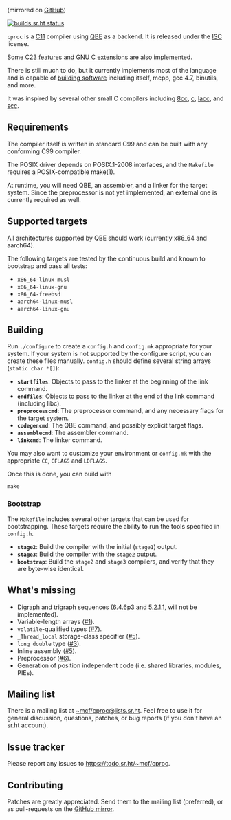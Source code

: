 (mirrored on [GitHub][GitHub mirror])

[![builds.sr.ht status](https://builds.sr.ht/~mcf/cproc.svg)](https://builds.sr.ht/~mcf/cproc)

`cproc` is a [C11] compiler using [QBE] as a backend. It is released
under the [ISC] license.

Some [C23 features] and [GNU C extensions] are also implemented.

There is still much to do, but it currently implements most of the
language and is capable of [building software] including itself, mcpp,
gcc 4.7, binutils, and more.

It was inspired by several other small C compilers including [8cc],
[c], [lacc], and [scc].

## Requirements

The compiler itself is written in standard C99 and can be built with
any conforming C99 compiler.

The POSIX driver depends on POSIX.1-2008 interfaces, and the `Makefile`
requires a POSIX-compatible make(1).

At runtime, you will need QBE, an assembler, and a linker for the
target system. Since the preprocessor is not yet implemented, an
external one is currently required as well.

## Supported targets

All architectures supported by QBE should work (currently x86\_64 and
aarch64).

The following targets are tested by the continuous build and known to
bootstrap and pass all tests:

- `x86_64-linux-musl`
- `x86_64-linux-gnu`
- `x86_64-freebsd`
- `aarch64-linux-musl`
- `aarch64-linux-gnu`

## Building

Run `./configure` to create a `config.h` and `config.mk` appropriate for
your system. If your system is not supported by the configure script,
you can create these files manually. `config.h` should define several
string arrays (`static char *[]`):

- **`startfiles`**: Objects to pass to the linker at the beginning of
  the link command.
- **`endfiles`**: Objects to pass to the linker at the end of the link
  command (including libc).
- **`preprocesscmd`**: The preprocessor command, and any necessary flags
  for the target system.
- **`codegencmd`**: The QBE command, and possibly explicit target flags.
- **`assemblecmd`**: The assembler command.
- **`linkcmd`**: The linker command.

You may also want to customize your environment or `config.mk` with the
appropriate `CC`, `CFLAGS` and `LDFLAGS`.

Once this is done, you can build with

	make

### Bootstrap

The `Makefile` includes several other targets that can be used for
bootstrapping. These targets require the ability to run the tools
specified in `config.h`.

- **`stage2`**: Build the compiler with the initial (`stage1`) output.
- **`stage3`**: Build the compiler with the `stage2` output.
- **`bootstrap`**: Build the `stage2` and `stage3` compilers, and verify
  that they are byte-wise identical.

## What's missing

- Digraph and trigraph sequences ([6.4.6p3] and [5.2.1.1], will not
  be implemented).
- Variable-length arrays ([#1]).
- `volatile`-qualified types ([#7]).
- `_Thread_local` storage-class specifier ([#5]).
- `long double` type ([#3]).
- Inline assembly ([#5]).
- Preprocessor ([#6]).
- Generation of position independent code (i.e. shared libraries,
  modules, PIEs).

## Mailing list

There is a mailing list at [~mcf/cproc@lists.sr.ht]. Feel free to
use it for general discussion, questions, patches, or bug reports
(if you don't have an sr.ht account).

## Issue tracker

Please report any issues to https://todo.sr.ht/~mcf/cproc.

## Contributing

Patches are greatly appreciated. Send them to the mailing list
(preferred), or as pull-requests on the [GitHub mirror].

[QBE]: https://c9x.me/compile/
[C11]: http://port70.net/~nsz/c/c11/n1570.html
[ISC]: https://git.sr.ht/~mcf/cproc/blob/master/LICENSE
[C23 features]: https://man.sr.ht/~mcf/cproc/doc/c23.md
[GNU C extensions]: https://man.sr.ht/~mcf/cproc/doc/extensions.md
[building software]: https://man.sr.ht/~mcf/cproc/doc/software.md
[8cc]: https://github.com/rui314/8cc
[c]: https://github.com/andrewchambers/c
[lacc]: https://github.com/larmel/lacc
[scc]: http://www.simple-cc.org/
[5.2.1.1]: http://port70.net/~nsz/c/c11/n1570.html#5.2.1.1
[6.4.6p3]: http://port70.net/~nsz/c/c11/n1570.html#6.4.6p3
[#1]: https://todo.sr.ht/~mcf/cproc/1
[#3]: https://todo.sr.ht/~mcf/cproc/3
[#5]: https://todo.sr.ht/~mcf/cproc/5
[#6]: https://todo.sr.ht/~mcf/cproc/6
[#7]: https://todo.sr.ht/~mcf/cproc/7
[#35]: https://todo.sr.ht/~mcf/cproc/35
[#44]: https://todo.sr.ht/~mcf/cproc/44
[~mcf/cproc@lists.sr.ht]: https://lists.sr.ht/~mcf/cproc
[GitHub mirror]: https://github.com/michaelforney/cproc
